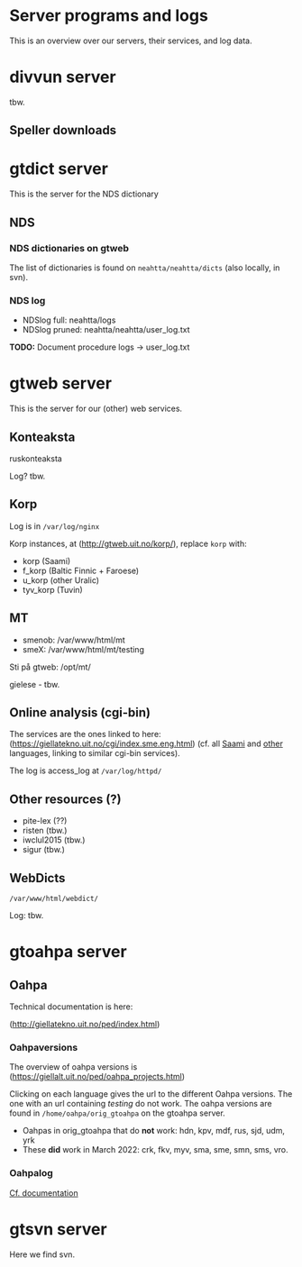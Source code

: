 # Server programs and logs

This is an overview over our servers, their services, and log data.



# divvun server

tbw.

## Speller downloads



# gtdict server

This is the server for the NDS dictionary

## NDS

### NDS dictionaries on gtweb

The list of dictionaries is found on `neahtta/neahtta/dicts` (also locally, in svn).

### NDS log

* NDSlog full: neahtta/logs
* NDSlog pruned: neahtta/neahtta/user_log.txt

**TODO:** Document procedure logs -> user_log.txt


# gtweb server

This is the server for our (other) web services.


## Konteaksta

ruskonteaksta

Log? tbw.


## Korp

Log is in `/var/log/nginx`


Korp instances, at (http://gtweb.uit.no/korp/), replace `korp` with:

- korp (Saami)
- f_korp (Baltic Finnic + Faroese)
- u_korp (other Uralic)
- tyv_korp (Tuvin)

## MT

- smenob: /var/www/html/mt
- smeX: /var/www/html/mt/testing

Sti på gtweb: /opt/mt/

gielese - tbw.

## Online analysis (cgi-bin)

The services are the ones linked to here: (https://giellatekno.uit.no/cgi/index.sme.eng.html) (cf. all [Saami](https://giellatekno.uit.no/smilang.eng.html) and [other](https://giellatekno.uit.no/all-lang.eng.html) languages, linking to similar cgi-bin services).

The log is access_log at `/var/log/httpd/`



## Other resources (?)

- pite-lex (??)
- risten (tbw.)
- iwclul2015 (tbw.)
- sigur (tbw.)


## WebDicts

`/var/www/html/webdict/`

Log: tbw.


# gtoahpa server

## Oahpa

Technical documentation is here:

(http://giellatekno.uit.no/ped/index.html)

### Oahpaversions


The overview of oahpa versions is (https://giellalt.uit.no/ped/oahpa_projects.html)

Clicking on each language gives the url to the different Oahpa versions. The one with an url containing *testing* do not work. The oahpa versions are found in `/home/oahpa/orig_gtoahpa` on the gtoahpa server.

- Oahpas in orig_gtoahpa that do **not** work: hdn, kpv, mdf, rus, sjd, udm, yrk
- These **did** work in March 2022: crk, fkv, myv, sma, sme, smn, sms, vro.

### Oahpalog

[Cf. documentation](http://giellatekno.uit.no/ped/common/logextraction.html)


# gtsvn server

Here we find svn.


